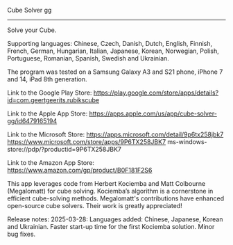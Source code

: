 Cube Solver gg
______________


Solve your Cube.

Supporting languages: Chinese, Czech, Danish, Dutch, English, Finnish, French, German, Hungarian, Italian, Japanese, Korean, Norwegian, Polish, Portuguese, Romanian, Spanish, Swedish and Ukrainian.

The program was tested on a Samsung Galaxy A3 and S21 phone, iPhone 7 and 14, iPad 8th generation.

Link to the Google Play Store:
https://play.google.com/store/apps/details?id=com.geertgeerits.rubikscube

Link to the Apple App Store:
https://apps.apple.com/us/app/cube-solver-gg/id6479165194

Link to the Microsoft Store:
https://apps.microsoft.com/detail/9p6tx258jbk7
https://www.microsoft.com/store/apps/9P6TX258JBK7
ms-windows-store://pdp/?productid=9P6TX258JBK7

Link to the Amazon App Store:
https://www.amazon.com/gp/product/B0F181F2S6

This app leverages code from Herbert Kociemba and Matt Colbourne (Megalomatt) for cube solving.
Kociemba’s algorithm is a cornerstone in efficient cube-solving methods.
Megalomatt's contributions have enhanced open-source cube solvers.
Their work is greatly appreciated!


Release notes:
2025-03-28: Languages ​​added: Chinese, Japanese, Korean and Ukrainian.
            Faster start-up time for the first Kociemba solution.
            Minor bug fixes.
